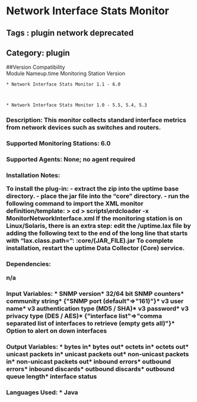 # Network Interface Stats Monitor
## Tags : plugin   network   deprecated  

## Category: plugin

##Version Compatibility<br/>Module Name</th><th>up.time Monitoring Station Version</th>


  
    * Network Interface Stats Monitor 1.1 - 6.0
  

  
    * Network Interface Stats Monitor 1.0 - 5.5, 5.4, 5.3
  


### Description: This monitor collects standard interface metrics from network devices such as switches and routers.

### Supported Monitoring Stations: 6.0
### Supported Agents: None; no agent required
### Installation Notes: <p>To install the plug-in: - extract the zip into the uptime base directory. - place the jar file into the “core” directory. - run the following command to import the XML monitor definition/template: > cd > scripts\erdcloader -x MonitorNetworkInterface.xml If the monitoring station is on Linux/Solaris, there is an extra step: edit the /uptime.lax file by adding the following text to the end of the long line that starts with “lax.class.path=”: :core/(JAR_FILE).jar To complete installation, restart the uptime Data Collector (Core) service.</p>

### Dependencies: <p>n/a</p>

### Input Variables: * SNMP version* 32/64 bit SNMP counters* community string* {"SNMP port (default"=>"161)"}* v3 user name* v3 authentication type (MD5 / SHA)* v3 password* v3 privacy type (DES / AES)* {"interface list"=>"comma separated list of interfaces to retrieve (empty gets all)"}* Option to alert on down interfaces
### Output Variables: * bytes in* bytes out* octets in* octets out* unicast packets in* unicast packets out* non-unicast packets in* non-unicast packets out* inbound errors* outbound errors* inbound discards* outbound discards* outbound queue length* interface status
### Languages Used: * Java

